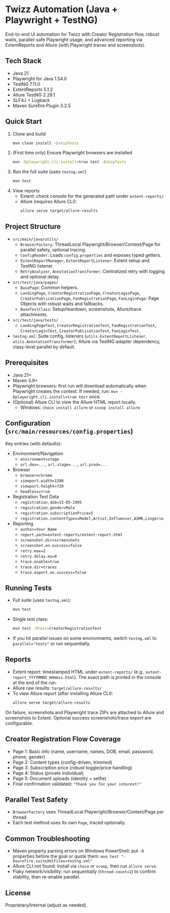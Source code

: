 # Twizz Automation (Java + Playwright + TestNG)

End-to-end UI automation for Twizz with Creator Registration flow, robust waits, parallel-safe Playwright usage, and advanced reporting via ExtentReports and Allure (with Playwright traces and screenshots).

## Tech Stack
- Java 21
- Playwright for Java 1.54.0
- TestNG 7.11.0
- ExtentReports 5.1.2
- Allure TestNG 2.29.1
- SLF4J + Logback
- Maven Surefire Plugin 3.2.5

## Quick Start
1. Clone and build
   ```bash
   mvn clean install -DskipTests
   ```
2. (First time only) Ensure Playwright browsers are installed
   ```bash
   mvn -Dplaywright.cli.install=true test -DskipTests
   ```
3. Run the full suite (uses `testng.xml`)
   ```bash
   mvn test
   ```
4. View reports
   - Extent: check console for the generated path under `extent-reports/`
   - Allure (requires Allure CLI):
     ```bash
     allure serve target/allure-results
     ```

## Project Structure
- `src/main/java/utils/`
  - `BrowserFactory`: ThreadLocal Playwright/Browser/Context/Page for parallel safety, optional tracing.
  - `ConfigReader`: Loads `config.properties` and exposes typed getters.
  - `ExtentReportManager`, `ExtentReportListener`: Extent setup and TestNG listener.
  - `RetryAnalyzer`, `AnnotationTransformer`: Centralized retry with logging and optional delay.
- `src/test/java/pages/`
  - `BasePage`: Common helpers.
  - `LandingPage`, `CreatorRegistrationPage`, `CreatorLoginPage`, `CreatorPublicationPage`, `FanRegistrationPage`, `FanLoginPage`: Page Objects with robust waits and fallbacks.
  - `BaseTestClass`: Setup/teardown, screenshots, Allure/trace attachments.
- `src/test/java/tests/`
  - `LandingPageTest`, `CreatorRegistrationTest`, `FanRegistrationTest`, `CreatorLoginTest`, `CreatorPublicationTest`, `FanLoginTest`.
- `testng.xml`: Suite config, listeners (`utils.ExtentReportListener`, `utils.AnnotationTransformer`); Allure via TestNG adapter dependency, class-level parallel by default.

## Prerequisites
- Java 21+
- Maven 3.9+
- Playwright browsers: first run will download automatically when Playwright creates the context. If needed, run: `mvn -Dplaywright.cli.install=true test` once.
- (Optional) Allure CLI to view the Allure HTML report locally.
  - Windows: `choco install allure` or `scoop install allure`

## Configuration (`src/main/resources/config.properties`)
Key entries (with defaults):
- Environment/Navigation
  - `environment=stage`
  - `url.dev=...`, `url.stage=...`, `url.prod=...`
- Browser
  - `browser=chrome`
  - `viewport.width=1280`
  - `viewport.height=720`
  - `headless=true`
- Registration Test Data
  - `registration.dob=15-05-1995`
  - `registration.gender=Male`
  - `registration.subscriptionPrice=5`
  - `registration.contentTypes=Model,Artist,Influencer,ASMR,Lingerie`
- Reporting
  - `author=Your Name`
  - `report.path=extent-reports/extent-report.html`
  - `screenshot.dir=screenshots`
  - `screenshot.on.success=false`
  - `retry.max=2`
  - `retry.delay.ms=0`
  - `trace.enable=true`
  - `trace.dir=traces`
  - `trace.export.on.success=false`

## Running Tests
- Full suite (uses `testng.xml`):
  ```bash
  mvn test
  ```
- Single test class:
  ```bash
  mvn test -Dtest=CreatorRegistrationTest
  ```
- If you hit parallel issues on some environments, switch `testng.xml` to `parallel="tests"` or run sequentially.

## Reports
- Extent report: timestamped HTML under `extent-reports/` (e.g., `extent-report_YYYYMMDD_HHmmss.html`). The exact path is printed in the console at the end of the run.
- Allure raw results: `target/allure-results/`
- To view Allure report (after installing Allure CLI):
  ```bash
  allure serve target/allure-results
  ```

On failure, screenshots and Playwright trace ZIPs are attached to Allure and screenshots to Extent. Optional success screenshots/trace export are configurable.

## Creator Registration Flow Coverage
- Page 1: Basic info (name, username, names, DOB, email, password, phone, gender)
- Page 2: Content types (config-driven, trimmed)
- Page 3: Subscription price (robust toggle/price handling)
- Page 4: Status (private individual)
- Page 5: Document uploads (identity + selfie)
- Final confirmation validated: `"Thank you for your interest!"`

## Parallel Test Safety
- `BrowserFactory` uses ThreadLocal Playwright/Browser/Context/Page per thread.
- Each test method uses its own `Page`, traced optionally.

## Common Troubleshooting
- Maven property parsing errors on Windows PowerShell: put `-D` properties before the goal or quote them: `mvn test "-Dsurefire.suiteXmlFiles=testng.xml"`
- Allure CLI not found: install via `choco` or `scoop`, then run `allure serve`.
- Flaky network/visibility: run sequentially (`thread-count=1`) to confirm stability, then re-enable parallel.

## License
Proprietary/Internal (adjust as needed).
